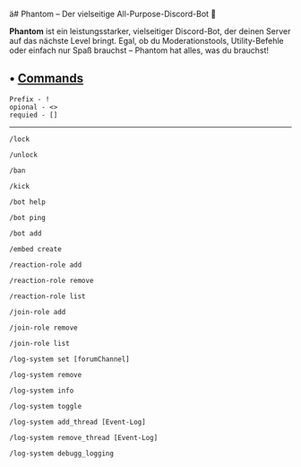 ä# Phantom – Der vielseitige All-Purpose-Discord-Bot 👻

**Phantom** ist ein leistungsstarker, vielseitiger Discord-Bot, der deinen Server auf das nächste Level bringt. Egal, ob du Moderationstools, Utility-Befehle oder einfach nur Spaß brauchst – Phantom hat alles, was du brauchst!

## • [Commands](https://9bezzo.github.io/Phantom-Commands/)


```
Prefix - !
opional - <> 
requied - []
```
---
 
```
/lock
```
```
/unlock
```
```
/ban
```
```
/kick
```
```
/bot help
```
```
/bot ping
```
```
/bot add
```
```
/embed create
```
```
/reaction-role add
```
```
/reaction-role remove
```
```
/reaction-role list
```
```
/join-role add
```
```
/join-role remove
```
```
/join-role list
```
```
/log-system set [forumChannel]
```
```
/log-system remove
```
```
/log-system info
```
```
/log-system toggle
```
```
/log-system add_thread [Event-Log]
```
```
/log-system remove_thread [Event-Log]
```
```
/log-system debugg_logging
```
